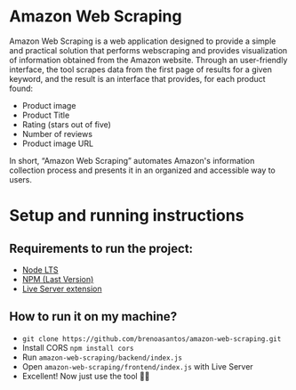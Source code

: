 # Amazon Web Scraping
Amazon Web Scraping is a web application designed to provide a simple and practical solution that performs webscraping and provides visualization of information obtained from the Amazon website. Through an user-friendly interface, the tool scrapes data from the first page of results for a given keyword, and the result is an interface that provides, for each product found:
- Product image
- Product Title
- Rating (stars out of five)
- Number of reviews
- Product image URL

In short, “Amazon Web Scraping” automates Amazon's information collection process and presents it in an organized and accessible way to users.
  
# Setup and running instructions
## Requirements to run the project:
- [Node LTS](https://nodejs.org/en)
- [NPM (Last Version)](https://docs.npmjs.com/downloading-and-installing-node-js-and-npm)
- [Live Server extension](https://marketplace.visualstudio.com/items?itemName=ritwickdey.LiveServer)

## How to run it on my machine?
- ```git clone https://github.com/brenoasantos/amazon-web-scraping.git```
- Install CORS ```npm install cors```
- Run ```amazon-web-scraping/backend/index.js```
- Open ```amazon-web-scraping/frontend/index.js``` with Live Server
- Excellent! Now just use the tool 🎉🎊
